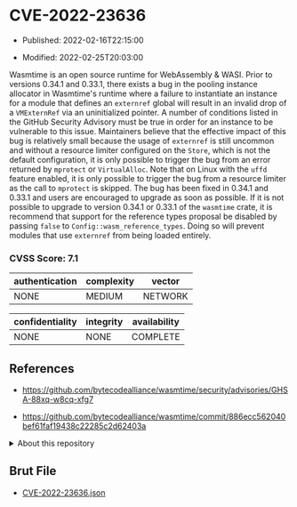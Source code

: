 # CVE-2022-23636

- Published: 2022-02-16T22:15:00

- Modified: 2022-02-25T20:03:00

Wasmtime is an open source runtime for WebAssembly & WASI. Prior to versions 0.34.1 and 0.33.1, there exists a bug in the pooling instance allocator in Wasmtime's runtime where a failure to instantiate an instance for a module that defines an `externref` global will result in an invalid drop of a `VMExternRef` via an uninitialized pointer. A number of conditions listed in the GitHub Security Advisory must be true in order for an instance to be vulnerable to this issue. Maintainers believe that the effective impact of this bug is relatively small because the usage of `externref` is still uncommon and without a resource limiter configured on the `Store`, which is not the default configuration, it is only possible to trigger the bug from an error returned by `mprotect` or `VirtualAlloc`. Note that on Linux with the `uffd` feature enabled, it is only possible to trigger the bug from a resource limiter as the call to `mprotect` is skipped. The bug has been fixed in 0.34.1 and 0.33.1 and users are encouraged to upgrade as soon as possible. If it is not possible to upgrade to version 0.34.1 or 0.33.1 of the `wasmtime` crate, it is recommend that support for the reference types proposal be disabled by passing `false` to `Config::wasm_reference_types`. Doing so will prevent modules that use `externref` from being loaded entirely.

### CVSS Score: **7.1**

| authentication | complexity | vector |
| --- | --- | --- |
| NONE | MEDIUM | NETWORK |

| confidentiality | integrity | availability |
| --- | --- | --- |
| NONE | NONE | COMPLETE |

## References

* https://github.com/bytecodealliance/wasmtime/security/advisories/GHSA-88xq-w8cq-xfg7

* https://github.com/bytecodealliance/wasmtime/commit/886ecc562040bef61faf19438c22285c2d62403a

<details>
<summary>About this repository</summary> 

  This repository is part of the project [Live Hack CVE](https://github.com/Live-Hack-CVE). Main website can be found [www.live-hack.org](https://www.live-hack.org) 
  
  Made by [Sn0wAlice](https://github.com/Sn0wAlice) for the people that care about security and need to have a feed of the latest CVEs. Hope you enjoy it, don't forget to star the repo and follow me on [Twitter](https://twitter.com/Sn0wAlice) and [Github](https://github.com/Sn0wAlice). And that is my [personnal website](https://www.alice-snow.me/)

  - [Home Page](https://github.com/Live-Hack-CVE)
  - [Framework](https://github.com/Live-Hack-CVE/cve-framework)
  - [CVE database](https://github.com/Live-Hack-CVE/full_database)
  - [Changelog](https://github.com/Live-Hack-CVE/Changelog)
</details>

## Brut File

* [CVE-2022-23636.json](https://raw.githubusercontent.com/Live-Hack-CVE/full_database/main/cves/2022/CVE-2022-23636.json)

